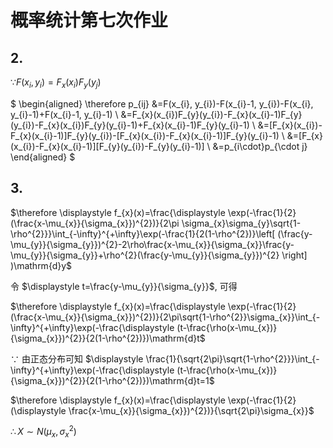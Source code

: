 # 概率统计第七次作业

## 2.

$\because F(x_{i}, y_{i})=F_{x}(x_{i})F_{y}(y_{j})$

$
\begin{aligned}
\therefore p_{ij}
&=F(x_{i}, y_{i})-F(x_{i}-1, y_{i})-F(x_{i}, y_{i}-1)+F(x_{i}-1, y_{i}-1) \\
&=F_{x}(x_{i})F_{y}(y_{i})-F_{x}(x_{i}-1)F_{y}(y_{i})-F_{x}(x_{i})F_{y}(y_{i}-1)+F_{x}(x_{i}-1)F_{y}(y_{i}-1) \\
&=[F_{x}(x_{i})-F_{x}(x_{i}-1)]F_{y}(y_{i})-[F_{x}(x_{i})-F_{x}(x_{i}-1)]F_{y}(y_{i}-1) \\
&=[F_{x}(x_{i})-F_{x}(x_{i}-1)][F_{y}(y_{i})-F_{y}(y_{i}-1)] \\
&=p_{i\cdot}p_{\cdot j}
\end{aligned}
$


## 3.

$\therefore \displaystyle f_{x}(x)=\frac{\displaystyle \exp(-\frac{1}{2}(\frac{x-\mu_{x}}{\sigma_{x}})^{2})}{2\pi \sigma_{x}\sigma_{y}\sqrt{1-\rho^{2}}}\int_{-\infty}^{+\infty}\exp(-\frac{1}{2(1-\rho^{2})}\left[ (\frac{y-\mu_{y}}{\sigma_{y}})^{2}-2\rho\frac{x-\mu_{x}}{\sigma_{x}}\frac{y-\mu_{y}}{\sigma_{y}}+\rho^{2}(\frac{y-\mu_{y}}{\sigma_{y}})^{2} \right] )\mathrm{d}y$

令 $\displaystyle t=\frac{y-\mu_{y}}{\sigma_{y}}$, 可得

$\therefore \displaystyle f_{x}(x)=\frac{\displaystyle \exp(-\frac{1}{2}(\frac{x-\mu_{x}}{\sigma_{x}})^{2})}{2\pi\sqrt{1-\rho^{2}}\sigma_{x}}\int_{-\infty}^{+\infty}\exp(-\frac{\displaystyle (t-\frac{\rho(x-\mu_{x})}{\sigma_{x}})^{2}}{2(1-\rho^{2})})\mathrm{d}t$

$\because$ 由正态分布可知 $\displaystyle \frac{1}{\sqrt{2\pi}\sqrt{1-\rho^{2}}}\int_{-\infty}^{+\infty}\exp(-\frac{\displaystyle (t-\frac{\rho(x-\mu_{x})}{\sigma_{x}})^{2}}{2(1-\rho^{2})})\mathrm{d}t=1$

$\therefore \displaystyle f_{x}(x)=\frac{\displaystyle \exp(-\frac{1}{2}(\displaystyle \frac{x-\mu_{x}}{\sigma_{x}})^{2})}{\sqrt{2\pi}\sigma_{x}}$

$\therefore X\sim N(\mu_{x}, \sigma_{x}^{2})$

